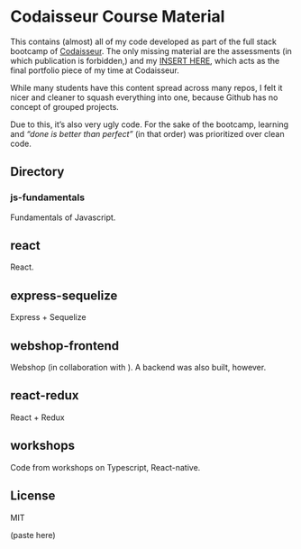 # Codaisseur Course Material
This contains (almost) all of my code developed as part of the full stack bootcamp of [Codaisseur](https://codaisseur.com/). The only missing material are the assessments (in which publication is forbidden,) and my [INSERT HERE](), which acts as the final portfolio piece of my time at Codaisseur.

While many students have this content spread across many repos, I felt it nicer and cleaner to squash everything into one, because Github has no concept of grouped projects.

Due to this, it’s also very ugly code. For the sake of the bootcamp, learning and *“done is better than perfect”* (in that order) was prioritized over clean code.

## Directory

### js-fundamentals
Fundamentals of Javascript.

## react
React.

## express-sequelize
Express + Sequelize

## webshop-frontend
Webshop (in collaboration with ). A backend was also built, however.

## react-redux
React + Redux

## workshops
Code from workshops on Typescript, React-native.

## License
MIT

(paste here)
